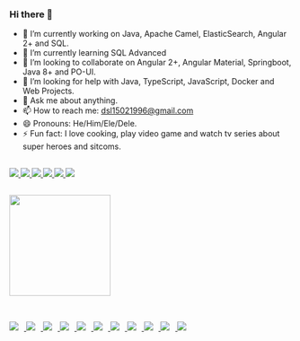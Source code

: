 ### Hi there 👋

- 🔭 I’m currently working on Java, Apache Camel, ElasticSearch, Angular 2+ and SQL.
- 🌱 I’m currently learning SQL Advanced
- 👯 I’m looking to collaborate on Angular 2+, Angular Material, Springboot, Java 8+ and PO-UI.
- 🤔 I’m looking for help with Java, TypeScript, JavaScript, Docker and Web Projects.
- 💬 Ask me about anything.
- 📫 How to reach me: dsl15021996@gmail.com
- 😄 Pronouns: He/Him/Ele/Dele.
- ⚡ Fun fact: I love cooking, play video game and watch tv series about super heroes and sitcoms.
##
<div>
  <a href="https://www.linkedin.com/in/daniel-da-silva-de-lima-a96669145" target="_blank">
    <img src="https://img.icons8.com/fluency/48/000000/linkedin.png"/>
  </a><a href="https://api.whatsapp.com/send?phone=5511986284900&text=Ol%C3%A1%2C%20Daniel%2C%20acabei%20de%20ver%20o%20seu%20portf%C3%B3lio%2C%20e%20gostaria%20de%20falar%20contigo!" target="_blank" >
    <img src="https://img.icons8.com/color/48/000000/whatsapp--v4.png"/>
  </a><a href="mailto:dsl15021996@gmail.com" target="_blank" >
    <img src="https://img.icons8.com/fluency/48/000000/gmail.png"/>
  </a>
  <a href="https://www.facebook.com/daniel.dasilvadelima/" target="_blank">
    <img src="https://img.icons8.com/color/48/000000/facebook.png"/>
  </a><a href="https://www.instagram.com/danielsilvalima/" target="_blank">
    <img src="https://img.icons8.com/fluency/48/000000/instagram-new.png"/>
  </a>
  <a href="[mailto:dsl15021996@gmail.com](https://github.com/danielsilvalima1996)" target="_blank" >
    <img src="https://img.icons8.com/glyph-neue/48/000000/github.png"/>
  </a>

</div>

##

<div align="left">
  <a href="https://github.com/danielsilvalima1996">
  <img height="180em" src="https://github-readme-stats.vercel.app/api/top-langs/?username=danielsilvalima1996&layout=compact&langs_count=6&theme=cobalt2"/>
</div>

##

<div style="display: inline_block;"><br>
  <img style="padding-right: 10px;" src="https://img.icons8.com/color/48/000000/angularjs.png"/>
  <img style="padding-right: 10px;" src="https://img.icons8.com/external-tal-revivo-shadow-tal-revivo/48/000000/external-typescript-an-open-source-programming-language-developed-and-maintained-by-microsoft-logo-shadow-tal-revivo.png"/>
  <img style="padding-right: 10px;" src="https://img.icons8.com/color/48/000000/javascript--v1.png"/>
  <img style="padding-right: 10px;" src="https://img.icons8.com/color/48/000000/java-coffee-cup-logo--v1.png"/>
  <img style="padding-right: 10px;" src="https://img.icons8.com/color/48/000000/html-5--v1.png"/>
  <img style="padding-right: 10px;" src="https://img.icons8.com/color/48/000000/css3.png"/>
  <img style="padding-right: 10px;" src="https://img.icons8.com/color/48/000000/microsoft-sql-server.png"/>
  <img style="padding-right: 10px;" src="https://img.icons8.com/fluency/48/000000/maria-db.png"/>
  <img style="padding-right: 10px;" src="https://img.icons8.com/color/48/000000/postgreesql.png"/>
  <img style="padding-right: 10px;" src="https://img.icons8.com/color/48/000000/mongodb.png"/>
  <img style="padding-right: 10px;" src="https://img.icons8.com/fluency/48/000000/docker.png"/>
</div>
